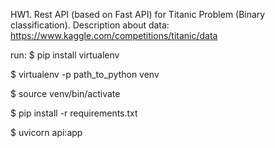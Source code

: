 HW1. Rest API (based on Fast API) for Titanic Problem (Binary classification). Description about data: https://www.kaggle.com/competitions/titanic/data

run: 
$ pip install virtualenv

$ virtualenv -p path_to_python venv

$ source venv/bin/activate

$ pip install -r requirements.txt

$ uvicorn api:app

